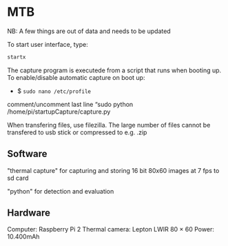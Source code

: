 # MTB

NB: A few things are out of data and needs to be updated

To start user interface, type:
```bash
startx
```

The capture program is executede from a script that runs when booting up. To enable/disable automatic capture on boot up: 

- $ `sudo nano /etc/profile`

comment/uncomment last line “sudo python /home/pi/startupCapture/capture.py


When transfering files, use filezilla. The large number of files cannot be transfered to usb stick or compressed to e.g. .zip

## Software
"thermal capture" for capturing and storing 16 bit 80x60 images at 7 fps to sd card

"python" for detection and evaluation


## Hardware
Computer: Raspberry Pi 2
Thermal camera: Lepton LWIR 80 × 60
Power: 10.400mAh
